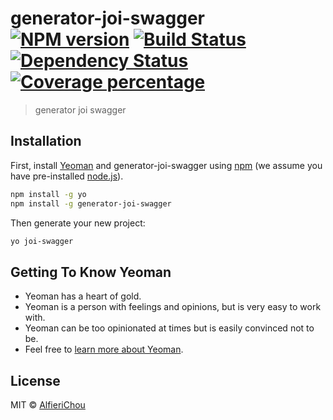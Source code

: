 # generator-joi-swagger [![NPM version][npm-image]][npm-url] [![Build Status][travis-image]][travis-url] [![Dependency Status][daviddm-image]][daviddm-url] [![Coverage percentage][coveralls-image]][coveralls-url]
> generator joi swagger

## Installation

First, install [Yeoman](http://yeoman.io) and generator-joi-swagger using [npm](https://www.npmjs.com/) (we assume you have pre-installed [node.js](https://nodejs.org/)).

```bash
npm install -g yo
npm install -g generator-joi-swagger
```

Then generate your new project:

```bash
yo joi-swagger
```

## Getting To Know Yeoman

 * Yeoman has a heart of gold.
 * Yeoman is a person with feelings and opinions, but is very easy to work with.
 * Yeoman can be too opinionated at times but is easily convinced not to be.
 * Feel free to [learn more about Yeoman](http://yeoman.io/).

## License

MIT © [AlfieriChou](https://github.com/AlfieriChou)


[npm-image]: https://badge.fury.io/js/generator-joi-swagger.svg
[npm-url]: https://npmjs.org/package/generator-joi-swagger
[travis-image]: https://travis-ci.org/AlfieriChou/generator-joi-swagger.svg?branch=master
[travis-url]: https://travis-ci.org/AlfieriChou/generator-joi-swagger
[daviddm-image]: https://david-dm.org/AlfieriChou/generator-joi-swagger.svg?theme=shields.io
[daviddm-url]: https://david-dm.org/AlfieriChou/generator-joi-swagger
[coveralls-image]: https://coveralls.io/repos/AlfieriChou/generator-joi-swagger/badge.svg
[coveralls-url]: https://coveralls.io/r/AlfieriChou/generator-joi-swagger
